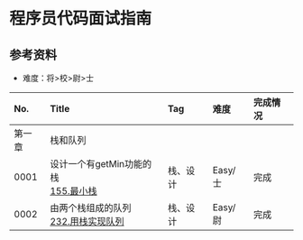 # 程序员代码面试指南

## 参考资料

- 难度：将>校>尉>士

| No.  | Title                                                                                   | Tag  | 难度     | 完成情况 |
|:-----|:----------------------------------------------------------------------------------------|:-----|:-------|:-----|
| 第一章  | 栈和队列                                                                                    |      |        |      |
| 0001 | 设计一个有getMin功能的栈<br />[155.最小栈](https://leetcode.cn/problems/min-stack)                  | 栈、设计 | Easy/士 | 完成   |
| 0002 | 由两个栈组成的队列<br />[232.用栈实现队列](https://leetcode.cn/problems/implement-queue-using-stacks/) | 栈、设计 | Easy/尉 | 完成   |